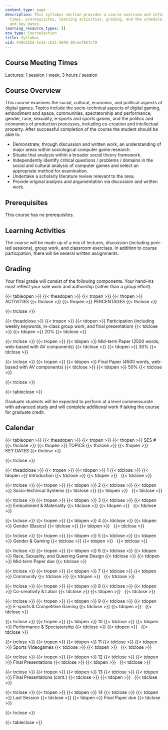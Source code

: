 ```yaml
---
content_type: page
description: This syllabus section provides a course overview and information on meeting
  times, prerequisites, learning activities, grading, and the schedule of course topics
  and key dates.
learning_resource_types: []
ocw_type: CourseSection
title: Syllabus
uid: 448e252d-1e15-cb31-5640-30caef857c79
---
```


Course Meeting Times
--------------------

Lectures: 1 session / week, 3 hours / session

Course Overview
---------------

This course examines the social, cultural, economic, and political aspects of digital games. Topics include the socio-technical aspects of digital gaming, embodiment and space, communities, spectatorship and performance, gender, race, sexuality, e-sports and sports games, and the politics and economics of production processes, including co-creation and intellectual property. After successful completion of the course the student should be able to:

*   Demonstrate, through discussion and written work, an understanding of major areas within sociological computer game research.
*   Situate that analysis within a broader social theory framework.
*   Independently identify critical questions / problems / domains in the social and cultural analysis of computer games and select an appropriate method for examination.
*   Undertake a scholarly literature review relevant to the area.
*   Provide original analysis and argumentation via discussion and written work.

Prerequisites
-------------

This course has no prerequisites.

Learning Activities
-------------------

The course will be made up of a mix of lectures, discussion (including peer-led sessions), group work, and classroom exercises. In addition to course participation, there will be several written assignments.

Grading
-------

Your final grade will consist of the following components. Your hand-ins must reflect your sole work and authorship (rather than a group effort).

{{< tableopen >}}
{{< theadopen >}}
{{< tropen >}}
{{< thopen >}}
ACTIVITIES
{{< thclose >}}
{{< thopen >}}
PERCENTAGES
{{< thclose >}}

{{< trclose >}}

{{< theadclose >}}
{{< tropen >}}
{{< tdopen >}}
Participation (including weekly keywords, in-class group work, and final presentation)
{{< tdclose >}}
{{< tdopen >}}
20%
{{< tdclose >}}

{{< trclose >}}
{{< tropen >}}
{{< tdopen >}}
Mid-term Paper (2500 words, web-based with AV components)
{{< tdclose >}}
{{< tdopen >}}
30%
{{< tdclose >}}

{{< trclose >}}
{{< tropen >}}
{{< tdopen >}}
Final Paper (4500 words, web-based with AV components)
{{< tdclose >}}
{{< tdopen >}}
50%
{{< tdclose >}}

{{< trclose >}}

{{< tableclose >}}

Graduate students will be expected to perform at a level commensurate with advanced study and will complete additional work if taking the course for graduate credit.

Calendar
--------

{{< tableopen >}}
{{< theadopen >}}
{{< tropen >}}
{{< thopen >}}
SES #
{{< thclose >}}
{{< thopen >}}
TOPICS
{{< thclose >}}
{{< thopen >}}
KEY DATES
{{< thclose >}}

{{< trclose >}}

{{< theadclose >}}
{{< tropen >}}
{{< tdopen >}}
1
{{< tdclose >}}
{{< tdopen >}}
Introduction
{{< tdclose >}}
{{< tdopen >}}
 
{{< tdclose >}}

{{< trclose >}}
{{< tropen >}}
{{< tdopen >}}
2
{{< tdclose >}}
{{< tdopen >}}
Socio-technical Systems
{{< tdclose >}}
{{< tdopen >}}
 
{{< tdclose >}}

{{< trclose >}}
{{< tropen >}}
{{< tdopen >}}
3
{{< tdclose >}}
{{< tdopen >}}
Embodiment & Materiality
{{< tdclose >}}
{{< tdopen >}}
 
{{< tdclose >}}

{{< trclose >}}
{{< tropen >}}
{{< tdopen >}}
4
{{< tdclose >}}
{{< tdopen >}}
Gender (Basics)
{{< tdclose >}}
{{< tdopen >}}
 
{{< tdclose >}}

{{< trclose >}}
{{< tropen >}}
{{< tdopen >}}
5
{{< tdclose >}}
{{< tdopen >}}
Gender & Gaming
{{< tdclose >}}
{{< tdopen >}}
 
{{< tdclose >}}

{{< trclose >}}
{{< tropen >}}
{{< tdopen >}}
6
{{< tdclose >}}
{{< tdopen >}}
Race, Sexuality, and Queering Game Design
{{< tdclose >}}
{{< tdopen >}}
Mid-term Paper due
{{< tdclose >}}

{{< trclose >}}
{{< tropen >}}
{{< tdopen >}}
7
{{< tdclose >}}
{{< tdopen >}}
Community
{{< tdclose >}}
{{< tdopen >}}
 
{{< tdclose >}}

{{< trclose >}}
{{< tropen >}}
{{< tdopen >}}
8
{{< tdclose >}}
{{< tdopen >}}
Co-creativity & Labor
{{< tdclose >}}
{{< tdopen >}}
 
{{< tdclose >}}

{{< trclose >}}
{{< tropen >}}
{{< tdopen >}}
9
{{< tdclose >}}
{{< tdopen >}}
E-sports & Competitive Gaming
{{< tdclose >}}
{{< tdopen >}}
 
{{< tdclose >}}

{{< trclose >}}
{{< tropen >}}
{{< tdopen >}}
10
{{< tdclose >}}
{{< tdopen >}}
Performance & Spectatorship
{{< tdclose >}}
{{< tdopen >}}
 
{{< tdclose >}}

{{< trclose >}}
{{< tropen >}}
{{< tdopen >}}
11
{{< tdclose >}}
{{< tdopen >}}
Sports Videogames
{{< tdclose >}}
{{< tdopen >}}
 
{{< tdclose >}}

{{< trclose >}}
{{< tropen >}}
{{< tdopen >}}
12
{{< tdclose >}}
{{< tdopen >}}
Final Presentations
{{< tdclose >}}
{{< tdopen >}}
 
{{< tdclose >}}

{{< trclose >}}
{{< tropen >}}
{{< tdopen >}}
13
{{< tdclose >}}
{{< tdopen >}}
Final Presentations (cont.)
{{< tdclose >}}
{{< tdopen >}}
 
{{< tdclose >}}

{{< trclose >}}
{{< tropen >}}
{{< tdopen >}}
14
{{< tdclose >}}
{{< tdopen >}}
Last Session
{{< tdclose >}}
{{< tdopen >}}
Final Paper due
{{< tdclose >}}

{{< trclose >}}

{{< tableclose >}}